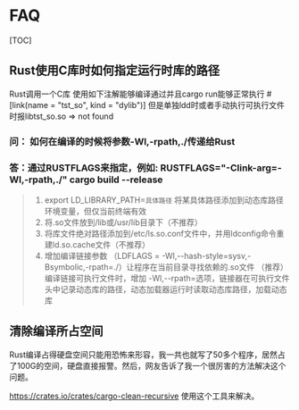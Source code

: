 # FAQ
[TOC]

## Rust使用C库时如何指定运行时库的路径
Rust调用一个C库 使用如下注解能够编译通过并且cargo run能够正常执行 #[link(name = "tst_so", kind = "dylib")] 但是单独ldd时或者手动执行可执行文件时报libtst_so.so => not found

### 问： 如何在编译的时候将参数-Wl,-rpath,./传递给Rust

### 答：通过RUSTFLAGS来指定，例如: RUSTFLAGS="-Clink-arg=-Wl,-rpath,./" cargo build --release

> 1. export LD_LIBRARY_PATH=`具体路径`
>  将某具体路径添加到动态库路径环境变量，但仅当前终端有效
>  2. 将.so文件放到/lib或/usr/lib目录下（不推荐）
>  3. 将库文件绝对路径添加到/etc/ls.so.conf文件中，并用ldconfig命令重建ld.so.cache文件（不推荐）
>  4. 增加编译链接参数 （LDFLAGS = -Wl,--hash-style=sysv,-Bsymbolic,-rpath=./）让程序在当前目录寻找依赖的.so文件   （推荐）
编译链接可执行文件时，增加 -Wl,--rpath=选项，链接器在可执行文件头中记录动态库的路径，动态加载器运行时读取动态库路径，加载动态库


## 清除编译所占空间

Rust编译占得硬盘空间只能用恐怖来形容，我一共也就写了50多个程序，居然占了100G的空间，硬盘直接报警。然后，网友告诉了我一个很厉害的方法解决这个问题。

<https://crates.io/crates/cargo-clean-recursive> 使用这个工具来解决。
